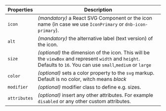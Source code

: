 | Properties   | Description                                                                                                                                                      |
| ------------ | ---------------------------------------------------------------------------------------------------------------------------------------------------------------- |
| `icon`       | _(mandatory)_ a React SVG Component or the icon name (in case we use `IconPrimary` or `dnb-icon-primary`).                                                       |
| `alt`        | _(mandatory)_ the alternative label (text version) of the icon.                                                                                                  |
| `size`       | _(optional)_ the dimension of the icon. This will be the `viewBox` and represent `width` and `height`. Defaults to `16`. You can use `small`,`medium` or `large` |
| `color`      | _(optional)_ sets a color property to the `svg` markup. Default is no color, witch means _black_                                                                 |
| `modifier`   | _(optional)_ modifier class to define e.g. sizes.                                                                                                                |
| `attributes` | _(optional)_ insert any other attributes. For example `disabled` or any other custom attributes.                                                                 |
